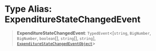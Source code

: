 # Type Alias: ExpenditureStateChangedEvent

> **ExpenditureStateChangedEvent**: `TypedEvent`\<\[`string`, `BigNumber`, `BigNumber`, `boolean`[], `string`[], `string`\], [`ExpenditureStateChangedEventObject`](../interfaces/ExpenditureStateChangedEventObject.md)\>
